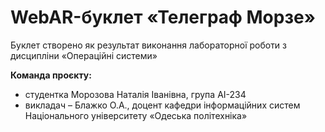 # WebAR-буклет «Телеграф Морзе» 
Буклет створено як результат виконання лабораторної роботи з дисципліни
«Операційні системи» 

**Команда проєкту:**
- студентка Морозова Наталія Іванівна, група АІ-234
- викладач – Блажко О.А., доцент кафедри інформаційних систем Національного
університету «Одеська політехніка» 
